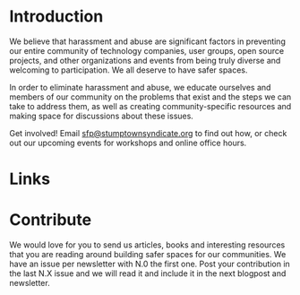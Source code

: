 # Introduction

We believe that harassment and abuse are significant factors in preventing our entire community of technology companies, user groups, open source projects, and other organizations and events from being truly diverse and welcoming to participation. We all deserve to have safer spaces.

In order to eliminate harassment and abuse, we educate ourselves and members of our community on the problems that exist and the steps we can take to address them, as well as creating community-specific resources and making space for discussions about these issues.

Get involved! Email sfp@stumptownsyndicate.org to find out how, or check out our upcoming events for workshops and online office hours.

# Links

# Contribute

We would love for you to send us articles, books and interesting resources that you are reading around building safer spaces for our communities. We have an issue per newsletter with N.0 the first one. Post your contribution in the last N.X issue and we will read it and include it in the next blogpost and newsletter.
